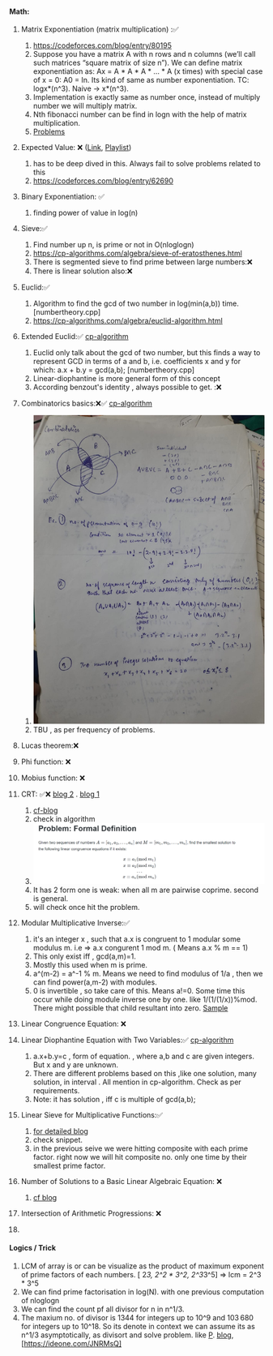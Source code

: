 
#### Math:
1. Matrix Exponentiation (matrix multiplication) :✅
   1. https://codeforces.com/blog/entry/80195
   2. Suppose you have a matrix A with n rows and n columns (we’ll call such matrices “square matrix of size n”). We can define matrix exponentiation as: Ax = A * A * A * … * A (x times) with special case of x = 0: A0 = In. Its kind of same as number exponentiation. TC: logx*(n^3). Naive -> x*(n^3).
   3. Implementation is exactly same as number once, instead of multiply number we will multiply matrix.
   4. Nth fibonacci number can be find in logn with the help of matrix multiplication.
   5. [Problems](https://codeforces.com/blog/entry/8544)
2. Expected Value: ❌ ([Link](https://dlsun.github.io/probability/counting.html), [Playlist](https://www.youtube.com/playlist?list=PLUl4u3cNGP60hI9ATjSFgLZpbNJ7myAg6)) 
   1. has to be deep dived in this. Always fail to solve problems related to this
   2. https://codeforces.com/blog/entry/62690
3. Binary Exponentiation: ✅
   1. finding power of value in log(n) 
4. Sieve:✅
   1. Find number up n, is prime or not in O(nloglogn)
   2. https://cp-algorithms.com/algebra/sieve-of-eratosthenes.html
   3. There is segmented sieve to find prime between large numbers:❌
   4. There is linear solution also:❌
5. Euclid:✅
   1. Algorithm to find the gcd of two number in log(min(a,b)) time. [numbertheory.cpp]
   2. https://cp-algorithms.com/algebra/euclid-algorithm.html
6. Extended Euclid:✅ [cp-algorithm](https://cp-algorithms.com/algebra/extended-euclid-algorithm.html)
   1. Euclid only talk about the gcd of two number, but this finds a way to represent GCD in terms of a and b, i.e. coefficients x and y for which:  a.x + b.y = gcd(a,b); [numbertheory.cpp]
   2. Linear-diophantine is more general form of this concept
   3. According benzout's identity , always possible to get. :❌ 
7. Combinatorics basics:❌✅ [cp-algorithm](https://cp-algorithms.com/combinatorics/binomial-coefficients.html)
   1. ![alt_text](combi.jpeg)
   2. TBU , as per frequency of problems.
8. Lucas theorem:❌
9. Phi function: ❌
10. Mobius function: ❌
11. CRT: ✅❌ [blog 2](https://forthright48.com/chinese-remainder-theorem-part-2-non-coprime-moduli/) . [blog 1](https://forthright48.com/chinese-remainder-theorem-part-1-coprime-moduli/)
    1. [cf-blog](https://codeforces.com/blog/entry/61290)
    2. check in algorithm
    3. ![img.png](img.png)
    4. It has 2 form one is weak: when all m are pairwise coprime. second is general.
    5. will check once hit the problem.
12. Modular Multiplicative Inverse:✅
    1. it's an integer x , such that a.x is congruent to 1 modular some modulus m. i.e => a.x congurent 1 mod m. ( Means a.x % m == 1)
    2. This only exist iff , gcd(a,m)=1.
    3. Mostly this used when m is prime. 
    4. a^(m-2) = a^-1 % m. Means we need to find modulus of 1/a , then we can find power(a,m-2) with modules.
    5. 0 is invertible , so take care of this. Means a!=0.  Some time this occur while doing module inverse one by one. like 1/(1/(1/x))%mod. There might possible that child resultant into zero. [Sample](https://codeforces.com/contest/543/problem/D)
      
13. Linear Congruence Equation: ❌
14. Linear Diophantine Equation with Two Variables:✅ [cp-algorithm](https://cp-algorithms.com/algebra/linear-diophantine-equation.html)
    1. a.x+b.y=c  , form of equation. , where a,b and c are given integers. But x and y are unknown.
    2. There are different problems based on this ,like one solution, many solution, in interval . All mention in cp-algorithm. Check as per requirements.
    3. Note: it has solution , iff c is multiple of gcd(a,b);
15. Linear Sieve for Multiplicative Functions:✅
    1. [for detailed blog](https://codeforces.com/blog/entry/54090)
    2. check snippet.
    3. in the previous seive we were hitting composite with each prime factor. right now we will hit composite no. only one time by their smallest prime factor.
16. Number of Solutions to a Basic Linear Algebraic Equation: ❌
    1. [cf blog](https://codeforces.com/blog/entry/54111)
17. Intersection of Arithmetic Progressions: ❌
18. 



#### Logics / Trick
1. LCM of array is or can be visualize as the product of maximum exponent of prime factors of each numbers.  [ 2*3, 2^2 * 3^2, 2^3*3^5] => lcm = 2^3 * 3^5
2. We can find prime factorisation in log(N). with one previous computation of nloglogn
3. We can find the count pf all divisor for n in n^1/3.
4. The maxium no. of divisor is 1344 for integers up to 10^9 and 103 680 for integers up to 10^18. So its denote in context we can assume its as n^1/3 asymptotically, as divisort and solve problem. like [P](https://codeforces.com/contest/1955/problem/G). [blog](https://codeforces.com/blog/entry/14463), [https://ideone.com/JNRMsQ]
